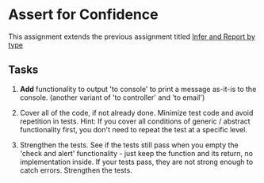 # Assert for Confidence

This assignment extends the previous assignment titled
[Infer and Report by type](type-wise-inference.md)

## Tasks

1. **Add** functionality to output 'to console'
to print a message as-it-is to the console.
(another variant of 'to controller' and 'to email')

1. Cover all of the code, if not already done.
Minimize test code and avoid repetition in tests.
Hint: If you cover all conditions of generic / abstract functionality first,
you don't need to repeat the test at a specific level.

1. Strengthen the tests. See if the tests still pass when you empty the
'check and alert' functionality - just keep the function and its return,
no implementation inside.
If your tests pass, they are not strong enough to catch errors.
Strengthen the tests.
